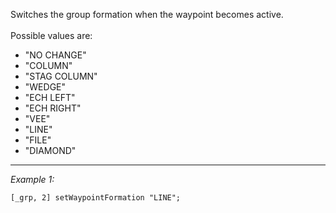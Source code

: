 Switches the group formation when the waypoint becomes active.
<br>
<br>
Possible values are: 
* "NO CHANGE"
* "COLUMN"
* "STAG COLUMN"
* "WEDGE"
* "ECH LEFT"
* "ECH RIGHT"
* "VEE"
* "LINE"
* "FILE"
* "DIAMOND"


---
*Example 1:*
```sqf
[_grp, 2] setWaypointFormation "LINE";
```